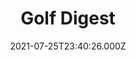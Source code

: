 ---
collection_archive: true
collection_awards: []
collection_category:
  - Editorial
  - Reportage
  - Black and White
  - Color
  - Humor
  - Sports + Athletes
  - Still Life + Details
  - Portraits
collection_content: 
collection_cover: https://d1sf55qlb7p6hz.cloudfront.net/golfdigest-15.jpg
collection_cover_mobile: https://d1sf55qlb7p6hz.cloudfront.net/verticalcovers-55.jpg
collection_description: >-
  What would two time Masters champion Bubba Watson shoot at your course? _Golf
  Digest_ takes their latest cover star to a 6,100-yard public track to find
  out.
collection_description_alignment: center
collection_exhibition: []
collection_filter:
  - Commissioned + Stock
collection_hidden: false
collection_meta: Bubba Watson Visits Your Home Course Cover Story
collection_meta_2: ""
collection_press: []
collection_preview:
  - https://d1sf55qlb7p6hz.cloudfront.net/golfdigest_4x3-1.jpg
  - https://d1sf55qlb7p6hz.cloudfront.net/golfdigest_4x3-2.jpg
  - https://d1sf55qlb7p6hz.cloudfront.net/golfdigest_4x3-3.jpg
  - https://d1sf55qlb7p6hz.cloudfront.net/golfdigest_4x3-4.jpg
cover_image: 
date: 2021-07-25T23:40:26.000Z
hide_footer: true 
navigation_theme: white
px_extra: true
row_alignment: between
slug: golf-digest-bubba
theme_color: "#FFCBBE"
theme_color_all_works: E77B7B"
title: Golf Digest 
seo:
  meta_description: >-
    Bubba Watson photographed in Scottsdale Arizona by west coast photographer
    Jesse Rieser 
  meta_title: Photographs by Jesse Rieser of golf star Bubba Watson 
collection_blocks:
  - _bookshop_name: collections/media-row-start
    row_alignment: between
  - _bookshop_name: collections/media-element
    align_y:  
    caption: 
    color: "#E9EFF4"
    image:  https://d1sf55qlb7p6hz.cloudfront.net/golfdigest-1.jpg
    margin_left: 10
    margin_right: 0
    margin_y: 100
    width: 40
  - _bookshop_name: collections/media-element
    align_y:  
    caption: 
    color: "#EAE8BC"
    image:  https://d1sf55qlb7p6hz.cloudfront.net/golfdigest-2.jpg
    margin_left: 0
    margin_right: 15
    margin_y: 800
    width: 25
  - _bookshop_name: collections/media-row
    row_alignment: between
  - _bookshop_name: collections/media-element
    align_y:  
    caption: 
    color: "#F4D9C9"
    image:  https://d1sf55qlb7p6hz.cloudfront.net/golfdigest-3.jpg
    margin_left: 20
    margin_right: 0
    margin_y: 300
    width: 50
  - _bookshop_name: collections/media-element
    align_y:  
    caption: 
    color: "#F0EAFB"
    image:  https://d1sf55qlb7p6hz.cloudfront.net/golfdigest-4.jpg
    margin_left: 0
    margin_right: 5
    margin_y: 100
    width: 20
  - _bookshop_name: collections/media-row
    row_alignment: between
  - _bookshop_name: collections/media-element
    align_y:  
    caption: 
    color: "#F3F8CF"
    image:  https://d1sf55qlb7p6hz.cloudfront.net/golfdigest-5.jpg
    margin_left: 5
    margin_right: 0
    margin_y: 200
    width: 90
  - _bookshop_name: collections/media-row
    row_alignment: between
  - _bookshop_name: collections/media-element
    align_y:  
    caption: 
    color: "#A7A7A7"
    image:  https://d1sf55qlb7p6hz.cloudfront.net/golfdigest-6.jpg
    margin_left: 15
    margin_right: 0
    margin_y: 200
    width: 60
  - _bookshop_name: collections/media-row
    row_alignment: between
  - _bookshop_name: collections/media-element
    align_y:  
    caption: 
    color: "#EFEFEF"
    image:  https://d1sf55qlb7p6hz.cloudfront.net/golfdigest-7.jpg
    margin_left: 20
    margin_right: 0
    margin_y: 100
    width: 30
  - _bookshop_name: collections/media-element
    align_y:  
    caption: 
    color: "#B5B5B5"
    image:  https://d1sf55qlb7p6hz.cloudfront.net/golfdigest-8.jpg
    margin_left: 0
    margin_right: 5
    margin_y: 300
    width: 40
  - _bookshop_name: collections/media-row
    row_alignment: between
  - _bookshop_name: collections/media-element
    align_y:  
    caption: 
    color: "#8E8E8E"
    image:  https://d1sf55qlb7p6hz.cloudfront.net/golfdigest-9.jpg
    margin_left: 30
    margin_right: 0
    margin_y: 100
    width: 55
  - _bookshop_name: collections/media-row
    row_alignment: between
  - _bookshop_name: collections/media-element
    align_y:  
    caption: 
    color: "#D5D5D5"
    image:  https://d1sf55qlb7p6hz.cloudfront.net/golfdigest-10.jpg
    margin_left: 5
    margin_right: 0
    margin_y: 100
    width: 55
  - _bookshop_name: collections/media-element
    align_y:  
    caption: 
    color: "#565656"
    image:  https://d1sf55qlb7p6hz.cloudfront.net/golfdigest-11.jpg
    margin_left: 0
    margin_right: 5
    margin_y: 700
    width: 30
  - _bookshop_name: collections/media-row
    row_alignment: between
  - _bookshop_name: collections/media-element
    align_y:  
    caption: 
    color: "#282828"
    image: https://d1sf55qlb7p6hz.cloudfront.net/golfdigest-12.jpg
    margin_left: 30
    margin_right: 0
    margin_y: 100
    width: 50
  - _bookshop_name: collections/media-row
    row_alignment: between
  - _bookshop_name: collections/media-element
    align_y:  
    caption: 
    color: "#565656"
    image:  https://d1sf55qlb7p6hz.cloudfront.net/golfdigest-13.jpg
    margin_left: 10
    margin_right: 0
    margin_y: 100
    width: 40
  - _bookshop_name: collections/media-row
    row_alignment: between
  - _bookshop_name: collections/media-element
    align_y:  
    caption: 
    color: "#191919"
    image:  https://d1sf55qlb7p6hz.cloudfront.net/golfdigest-14.jpg
    margin_left: 20
    margin_right: 0
    margin_y: 100
    width: 60
  - _bookshop_name: collections/media-row
    row_alignment: between
  - _bookshop_name: collections/media-text
    align_y: start
    background_color: ""
    background_image_toggle: false
    block: media-text
    caption_css: 
    font_weight: bolD"
    image:  
    image_css: 
    margin_left: 35
    margin_right: 0
    margin_y: 50
    parallax: false
    text: 62
    text_alignment: left
    text_color: ""
    text_size: 10xl
    text_tracking: wider
    width: 50
  - _bookshop_name: collections/media-text
    align_y: start
    background_color: ""
    background_image_toggle: false
    block: media-text
    caption_css: 
    font_weight: normal
    image: 
    image_css: 
    margin_left: 50
    margin_right: 0
    margin_y: 50
    parallax: true
    text: Ties the course record
    text_alignment: left
    text_color: "#000000
    text_size: 4xl
    text_tracking: normal
    width: 50
  - _bookshop_name: collections/media-row
    row_alignment: between
  - _bookshop_name: collections/media-element
    align_y:  
    caption: 
    color: "#E8ECF1"
    image:  https://d1sf55qlb7p6hz.cloudfront.net/golfdigest-15.jpg
    margin_left: 5
    margin_right: 0
    margin_y: 50
    width: 55
  - _bookshop_name: collections/media-row
    row_alignment: between
  - _bookshop_name: collections/media-motion
    align_y: start
    block_aspect_ratio: 3x4
    caption: 
    color: ""
    image: 
    margin_left: 30
    margin_right: 0
    margin_y: 100
    show_controls: false
    vimeo_id: 579676885
    width: 40
  - _bookshop_name: collections/media-row-end
---